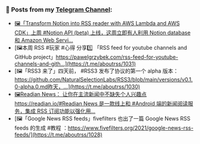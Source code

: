 ### 📰 Posts from my [Telegram Channel](https://t.me/s/aboutrss):
<!-- BLOG-POST-LIST:START -->
- [🖼「Transform Notion into RSS reader with AWS Lambda and AWS CDK」上周 #Notion API (beta) 上线，这周立即有人利用 Notion database 和 Amazon Web Servi...](https://t.me/aboutrss/1032)
- [🖼本周 RSS #玩家 #心得 分享1️⃣ 「RSS feed for youtube channels and GitHub project」https://pawelgrzybek.com/rss-feed-for-youtube-channels-and-gith...](https://t.me/aboutrss/1031)
- [🖼「RSS3 来了」四天前， #RSS3 发布了协议的第一个 alpha 版本：https://github.com/NaturalSelectionLabs/RSS3/blob/main/versions/v0.1.0-alpha.0.md昨天，...](https://t.me/aboutrss/1030)
- [🖼Readian News： 让你在主流新闻中不缺失个人兴趣点https://readian.io/#Readian News 是一款线上和 #Android 端的新闻阅读服务，集成 RSS 订阅功能以强化用...](https://t.me/aboutrss/1029)
- [🖼「Google News RSS feeds」fivefilters 也出了一篇 Google News RSS feeds 的生成 #教程 ：https://www.fivefilters.org/2021/google-news-rss-feeds/](https://t.me/aboutrss/1028)
<!-- BLOG-POST-LIST:END -->

<!--
**AboutRSS/AboutRSS** is a ✨ _special_ ✨ repository because its `README.md` (this file) appears on your GitHub profile.

Here are some ideas to get you started:

- 🔭 I’m currently working on ...
- 🌱 I’m currently learning ...
- 👯 I’m looking to collaborate on ...
- 🤔 I’m looking for help with ...
- 💬 Ask me about ...
- 📫 How to reach me: ...
- 😄 Pronouns: ...
- ⚡ Fun fact: ...
-->
